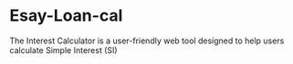# Esay-Loan-cal
The Interest Calculator is a user-friendly web tool designed to help users calculate Simple Interest (SI)
